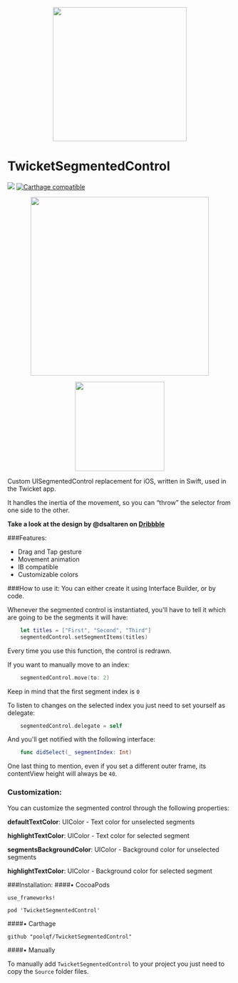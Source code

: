 <p align=center><img src="http://twicketapp.github.io/Images/twicket_banner.jpg" height="300px"/></p>

# TwicketSegmentedControl
![](https://img.shields.io/badge/Swift-3.0-blue.svg?style=flat)
[![Carthage compatible](https://img.shields.io/badge/Carthage-compatible-4BC51D.svg?style=flat)](https://github.com/Carthage/Carthage)

<p align=center><img src="https://cloud.githubusercontent.com/assets/7887319/18714404/e77e7588-8015-11e6-939b-25f187a8b4d0.gif" height="400px"/></p>

<p align=center><img src="http://twicketapp.github.io/Images/segmented-control-detail.jpg" height="200px"/></p>

Custom UISegmentedControl replacement for iOS, written in Swift, used in the Twicket app.

It handles the inertia of the movement, so you can “throw” the selector from one side to the other.

**Take a look at the design by @dsaltaren on [Dribbble](https://dribbble.com/shots/2976216-Twicket-Segmented-Control)**

###Features:

- Drag and Tap gesture
- Movement animation
- IB compatible
- Customizable colors


###How to use it:
You can either create it using Interface Builder, or by code. 

Whenever the segmented control is instantiated, you'll have to tell it which are going to be the segments it will have:

```swift
	let titles = ["First", "Second", "Third"]
	segmentedControl.setSegmentItems(titles)
```
Every time you use this function, the control is redrawn.

If you want to manually move to an index:

```swift
	segmentedControl.move(to: 2)
```
Keep in mind that the first segment index is `0`

To listen to changes on the selected index you just need to set yourself as delegate:

```swift
	segmentedControl.delegate = self
```

And you'll get notified with the following interface:

```swift
	func didSelect(_ segmentIndex: Int)
```

One last thing to mention, even if you set a different outer frame, its contentView height will always be `40`.


### Customization:

You can customize the segmented control through the following properties:

__defaultTextColor__: UIColor - Text color for unselected segments

__highlightTextColor__: UIColor - Text color for selected segment

__segmentsBackgroundColor__: UIColor - Background color for unselected segments

__highlightTextColor__: UIColor - Background color for selected segment

###Installation:
####• CocoaPods

```
use_frameworks!

pod 'TwicketSegmentedControl'
```
####• Carthage

```
github "poolqf/TwicketSegmentedControl"
```
####• Manually

To manually add `TwicketSegmentedControl` to your project you just need to copy the `Source` folder files.
